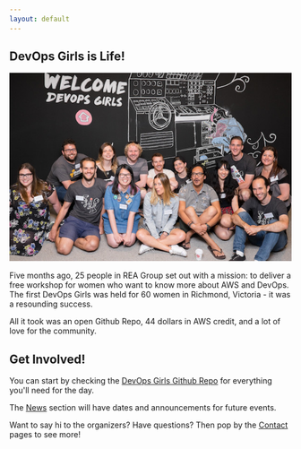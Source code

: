 ```yaml
---
layout: default
---
```


## DevOps Girls is Life!

![](./assets/devopsgirls.jpg)

Five months ago, 25 people in REA Group set out with a mission: to deliver a free workshop for women who want to know more about AWS and DevOps. The first DevOps Girls was held for 60 women in Richmond, Victoria - it was a resounding success.

All it took was an open Github Repo, 44 dollars in AWS credit, and a lot of love for the community.

## Get Involved!

You can start by checking the [DevOps Girls Github Repo](https://github.com/DevOpsGirls/devopsgirls-bootcamp) for everything you'll need for the day.

The [News](News) section will have dates and announcements for future events.

Want to say hi to the organizers? Have questions? Then pop by the [Contact](Contact) pages to see more!

